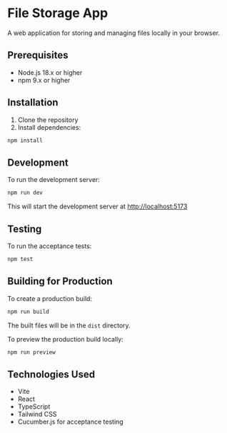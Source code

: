 # File Storage App

A web application for storing and managing files locally in your browser.

## Prerequisites

- Node.js 18.x or higher
- npm 9.x or higher

## Installation

1. Clone the repository
2. Install dependencies:
```bash
npm install
```

## Development

To run the development server:
```bash
npm run dev
```

This will start the development server at [http://localhost:5173](http://localhost:5173)

## Testing

To run the acceptance tests:
```bash
npm test
```

## Building for Production

To create a production build:
```bash
npm run build
```

The built files will be in the `dist` directory.

To preview the production build locally:
```bash
npm run preview
```

## Technologies Used

- Vite
- React
- TypeScript
- Tailwind CSS
- Cucumber.js for acceptance testing
